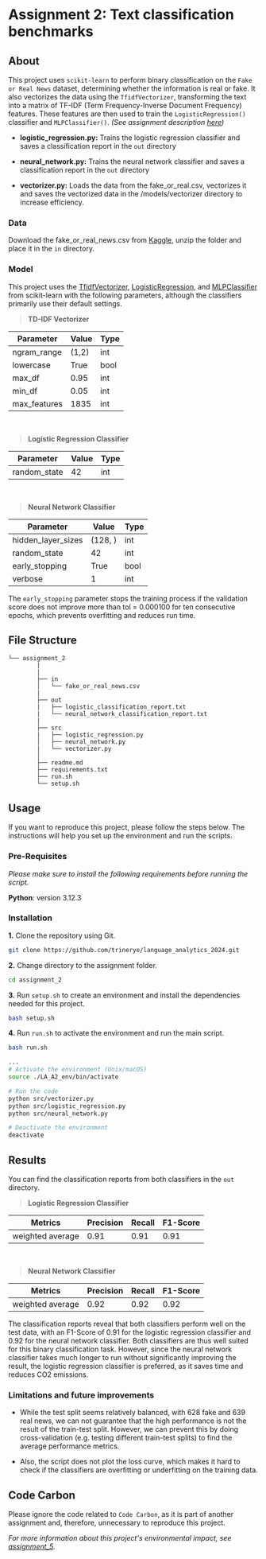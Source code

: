 # Assignment 2: Text classification benchmarks

## About
This project uses ``scikit-learn`` to perform binary classification on the ``Fake or Real News`` dataset, determining whether the information is real or fake. It also vectorizes the data using the ``TfidfVectorizer``, transforming the text into a matrix of TF-IDF (Term Frequency-Inverse Document Frequency) features. These features are then used to train the ``LogisticRegression()`` classifier and ``MLPClassifier()``. *(See assignment description [here](https://github.com/CDS-AU-DK/cds-language/tree/main/assignments/assignment2))*

- **logistic_regression.py:** Trains the logistic regression classifier and saves a classification report in the ``out`` directory

- **neural_network.py:** Trains the neural network classifier and saves a classification report in the ``out`` directory

- **vectorizer.py:** Loads the data from the fake_or_real.csv, vectorizes it and saves the vectorized data in the /models/vectorizer directory to increase efficiency.


### Data

Download the fake_or_real_news.csv from [Kaggle](https://www.kaggle.com/datasets/jillanisofttech/fake-or-real-news), unzip the folder and place it in the ``in`` directory. 

### Model

This project uses the [TfidfVectorizer](https://scikit-learn.org/stable/modules/generated/sklearn.feature_extraction.text.TfidfVectorizer.html), [LogisticRegression](https://scikit-learn.org/stable/modules/generated/sklearn.linear_model.LogisticRegression.html), and [MLPClassifier](https://scikit-learn.org/stable/modules/generated/sklearn.neural_network.MLPClassifier.html) from scikit-learn with the following parameters, although the classifiers primarily use their default settings.

>**TD-IDF Vectorizer**

| Parameter      | Value      | Type | 
|----------------|------------|------|
| ngram_range    | (1,2)      | int  |
| lowercase      | True       | bool |
| max_df         | 0.95       | int  |        
| min_df         | 0.05       | int  |
| max_features   | 1835       | int  |

<br>

>**Logistic Regression Classifier**

| Parameter      | Value      | Type | 
|----------------|------------|------|     
| random_state   | 42         | int  |

<br>

>**Neural Network Classifier**

| Parameter          | Value       | Type |
|--------------------|-------------|------|
| hidden_layer_sizes | (128, )     | int  |    
| random_state       | 42          | int  |
| early_stopping     | True        | bool |
| verbose            | 1           | int  |

 The ``early_stopping`` parameter stops the training process if the validation score does not improve more than tol = 0.000100 for ten consecutive epochs, which prevents overfitting and reduces run time.


##  File Structure

```
└── assignment_2
        |
        |
        ├── in
        │   └── fake_or_real_news.csv
        |
        ├── out
        |   ├── logistic_classification_report.txt
        |   └── neural_network_classification_report.txt
        |
        ├── src
        |   ├── logistic_regression.py
        │   ├── neural_network.py
        |   └── vectorizer.py
        │     
        ├── readme.md
        ├── requirements.txt
        ├── run.sh
        └── setup.sh
```

## Usage

If you want to reproduce this project, please follow the steps below. The instructions will help you set up the environment and run the scripts.

### Pre-Requisites

*Please make sure to install the following requirements before running the script.*

**Python**: version 3.12.3

### Installation

**1.** Clone the repository using Git.
```sh
git clone https://github.com/trinerye/language_analytics_2024.git 
```

**2.** Change directory to the assignment folder.
```sh
cd assignment_2
```

**3.** Run ``setup.sh`` to create an environment and install the dependencies needed for this project. 
```sh
bash setup.sh
```
**4.** Run ``run.sh`` to activate the environment and run the main script. 
  
```sh
bash run.sh
```
```sh
...
# Activate the environment (Unix/macOS)
source ./LA_A2_env/bin/activate

# Run the code
python src/vectorizer.py
python src/logistic_regression.py 
python src/neural_network.py 

# Deactivate the environment
deactivate
```

## Results 

You can find the classification reports from both classifiers in the ``out`` directory.

>**Logistic Regression Classifier**

|Metrics         |Precision   |Recall|F1-Score|
|----------------|------------|------|--------|
|weighted average|0.91        |0.91  |0.91    |

<br>

>**Neural Network Classifier**

|Metrics         |Precision   |Recall|F1-Score|
|----------------|------------|------|--------|
|weighted average|0.92        |0.92  |0.92    |

The classification reports reveal that both classifiers perform well on the test data, with an F1-Score of 0.91 for the logistic regression classifier and 0.92 for the neural network classifier. Both classifiers are thus well suited for this binary classification task. However, since the neural network classifier takes much longer to run without significantly improving the result, the logistic regression classifier is preferred, as it saves time and reduces CO2 emissions. 


### Limitations and future improvements 

- While the test split seems relatively balanced, with 628 fake and 639 real news, we can not guarantee that the high performance is not the result of the train-test split. However, we can prevent this by doing cross-validation (e.g. testing different train-test splits) to find the average performance metrics. 

- Also, the script does not plot the loss curve, which makes it hard to check if the classifiers are overfitting or underfitting on the training data. 


## Code Carbon

Please ignore the code related to ``Code Carbon``, as it is part of another assignment and, therefore, unnecessary to reproduce this project. 

*For more information about this project's environmental impact, see [assignment_5](../assignment_5/readme.md).*